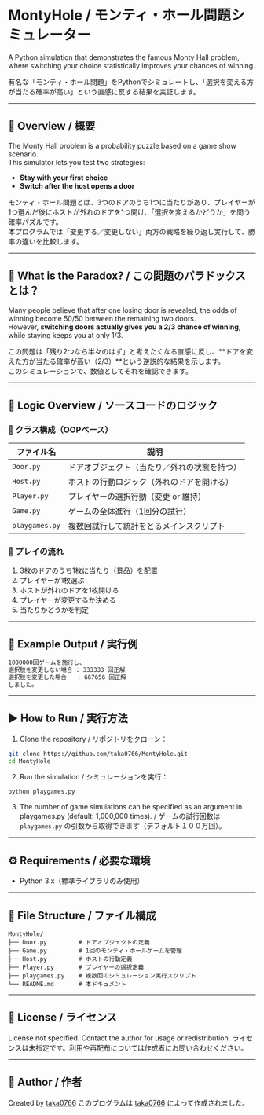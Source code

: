 # MontyHole / モンティ・ホール問題シミュレーター

A Python simulation that demonstrates the famous Monty Hall problem, where switching your choice statistically improves your chances of winning.

有名な「モンティ・ホール問題」をPythonでシミュレートし、「選択を変える方が当たる確率が高い」という直感に反する結果を実証します。

---

## 📌 Overview / 概要

The Monty Hall problem is a probability puzzle based on a game show scenario.  
This simulator lets you test two strategies:  
- **Stay with your first choice**
- **Switch after the host opens a door**

モンティ・ホール問題とは、3つのドアのうち1つに当たりがあり、プレイヤーが1つ選んだ後にホストが外れのドアを1つ開け、「選択を変えるかどうか」を問う確率パズルです。  
本プログラムでは「変更する／変更しない」両方の戦略を繰り返し実行して、勝率の違いを比較します。

---

## 🧠 What is the Paradox? / この問題のパラドックスとは？

Many people believe that after one losing door is revealed, the odds of winning become 50/50 between the remaining two doors.  
However, **switching doors actually gives you a 2/3 chance of winning**, while staying keeps you at only 1/3.

この問題は「残り2つなら半々のはず」と考えたくなる直感に反し、**ドアを変えた方が当たる確率が高い（2/3）**という逆説的な結果を示します。  
このシミュレーションで、数値としてそれを確認できます。

---

## 🧩 Logic Overview / ソースコードのロジック

### 🔹 クラス構成（OOPベース）

| ファイル名       | 説明 |
|----------------|------|
| `Door.py`      | ドアオブジェクト（当たり／外れの状態を持つ） |
| `Host.py`      | ホストの行動ロジック（外れのドアを開ける） |
| `Player.py`    | プレイヤーの選択行動（変更 or 維持）         |
| `Game.py`      | ゲームの全体進行（1回分の試行）              |
| `playgames.py` | 複数回試行して統計をとるメインスクリプト     |

### 🔹 プレイの流れ

1. 3枚のドアのうち1枚に当たり（景品）を配置
2. プレイヤーが1枚選ぶ
3. ホストが外れのドアを1枚開ける
4. プレイヤーが変更するか決める
5. 当たりかどうかを判定

---

## 🧪 Example Output / 実行例

```bash
1000000回ゲームを施行し、
選択肢を変更しない場合 : 333333 回正解
選択肢を変更した場合   : 667656 回正解
しました。

````

---

## ▶️ How to Run / 実行方法

1. Clone the repository / リポジトリをクローン：

```bash
git clone https://github.com/taka0766/MontyHole.git
cd MontyHole
```

2. Run the simulation / シミュレーションを実行：

```bash
python playgames.py
```

3. The number of game simulations can be specified as an argument in playgames.py (default: 1,000,000 times).
 / ゲームの試行回数は `playgames.py` の引数から取得できます（デフォルト１００万回）。

---

## ⚙️ Requirements / 必要な環境

* Python 3.x（標準ライブラリのみ使用）

---

## 📁 File Structure / ファイル構成

```
MontyHole/
├── Door.py         # ドアオブジェクトの定義
├── Game.py         # 1回のモンティ・ホールゲームを管理
├── Host.py         # ホストの行動定義
├── Player.py       # プレイヤーの選択定義
├── playgames.py    # 複数回のシミュレーション実行スクリプト
└── README.md       # 本ドキュメント
```

---

## 📝 License / ライセンス

License not specified. Contact the author for usage or redistribution.
ライセンスは未指定です。利用や再配布については作成者にお問い合わせください。

---

## 🙋 Author / 作者

Created by [taka0766](https://github.com/taka0766)
このプログラムは [taka0766](https://github.com/taka0766) によって作成されました。
